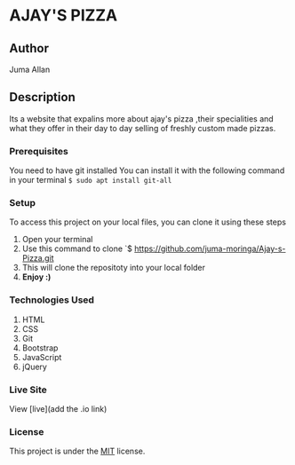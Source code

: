 # AJAY'S PIZZA
## Author
Juma Allan
## Description
Its a website that expalins more about ajay's pizza ,their specialities and what they offer in their day to day selling of freshly custom made pizzas.
### Prerequisites
You need to have git installed
You can install it with the following command in your terminal
`$ sudo apt install git-all`
### Setup
To access this project on your local files, you can clone it using these steps
1. Open your terminal
1. Use this command to clone `$ https://github.com/juma-moringa/Ajay-s-Pizza.git
1. This will clone the repositoty into your local folder
1. __Enjoy :)__
### Technologies Used
1. HTML
1. CSS
1. Git
1. Bootstrap
1. JavaScript
1. jQuery
### Live Site
View [live](add the .io link)
### License
This project is under the  [MIT](LICENSE) license.